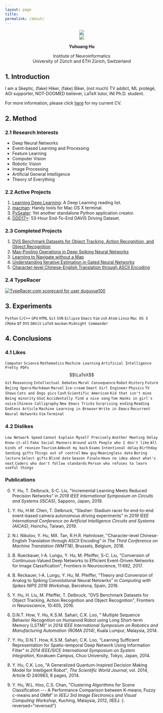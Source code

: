 ```yaml
---
layout: page
title: 
permalink: /about/
---
```


<div>
    <center>
        <img src="{{ site.baseurl }}/images/my-photo-round.png">
    </center>
    <center>
        <img src="{{ site.baseurl }}/images/my-name.png">
    </center>
    <center>
        <p>
            <b>Yuhuang Hu</b>
        </p>
        <p>
            Institute of Neuroinformatics<br>
            University of Zürich and ETH Zürich, Switzerland
        </p>
    </center>
</div>

## 1. Introduction

<!-- <div> -->
<!--     <center> -->
<!--         <img src="{{ site.baseurl }}/images/couplet-left.png" align="middle" border="3"> -->
<!--         <img src="{{ site.baseurl }}/images/about-img.png" align="middle"> -->
<!--         <img src="{{ site.baseurl }}/images/couplet-right.png" align="middle" border="3"> -->
<!--     </center> -->
<!-- </div> -->

I am a Skeptic, (fake) Hiker, (fake) Biker, (not much) TV addict, ML protégé, AGI supporter, NOT-DOOMED believer, LaTeX tutor, INI Ph.D. student.

For more information, please click [here](/res/current_cv.html) for
my current CV.

## 2. Method

### 2.1 Research Interests

+   Deep Neural Networks
+   Event-based Learning and Processing
+   Feature Learning
+   Computer Vision
+   Robotic Vision
+   Image Processing
+   Artificial General Intelligence
+   Theory of Everything

### 2.2 Active Projects

1.  [Learning Deep Learning](/learning-deep-learning): A Deep Learning reading list.
2.  [macman](/projects-term/macman.html): Handy tools for Mac OS X terminal.
4.  [PySealer](/projects-term/pysealer.html): Yet another standalone Python application creator.
5.  [DDD17+](projects-term/ddd17plus.html): 53-Hour End-To-End DAVIS Driving Dataset.

### 2.3 Completed Projects

1.  [DVS Benchmark Datasets for Object Tracking, Action Recognition, and Object Recognition](/projects-term/dvs-dataset.html)
2.  [Max-Pooling Operations in Deep Spiking Neural Networks](/projects-term/spike-max-pool.html)
3.  [Learning to Navigate without a Map](projects-term/rlvision.html)
4.  [Understanding Iterative Estimation in Gated Neural Networks](projects-term/iegnns.html)
5.  [Character-level Chinese-English Translation through ASCII Encoding](/projects-term/en2pinyin.html)

### 2.4 TypeRacer

<a href="https://data.typeracer.com/pit/profile?user=duguyue100&ref=badge" target="_top"><img src="https://data.typeracer.com/misc/badge?user=duguyue100" border="0" alt="TypeRacer.com scorecard for user duguyue100"/></a>

## 3. Experiments

`Python` `C/C++` `GPU` `HTML` `Git` `SVN` `Eclipse` `Emacs` `Vim`
`zsh` `Atom` `Linux` `Mac OS X` `CMake` `QT` `DVS` `DAViS` `LaTeX`
`macman` `Midnight Commander`

## 4. Conclusions

### 4.1 Likes

`Computer` `Science` `Mathematics` `Machine Learning` `Artificial Intelligence` `Pretty PDFs` $$\LaTeX$$ `Git` `Reasoning` `Intellectual Debates` `Moral Consequence` `Robot` `History` `Future` `Bejing Opera` `Markdown` `Marvel` `Ice-cream` `Smart Girl Engineer` `Physics` `TV Shows` `Cats and Dogs pics` `Cash` `Scientific American` `Kid that isn't mine` `Being minority` `GSoC` `Accidentally find a nice song` `Tom Hanks in girl's voice` `Chinese Calligraphy` `New Emacs Tricks` `Surprising ending` `Reading Endless Article` `Machine Learning in Browser` `Write in Emacs` `Recurrent Neural Networks` `Vim` `Terminal`

### 4.2 Dislikes

`Low Network Speed` `Cannot Explain Myself Precisely` `Another Meeting Delay` `Know-it-all` `Fake Social Manners` `Around with People who I don't like` `All kinds of reunion` `Tourism` `Ambush my back` `Exams` `Intentional delay` `Birthday` `Sending gifts` `Things out of control` `New guy` `Meaningless date` `Boring lecture` `Select gifts` `Blind date` `Season Finale` `Have no idea about what's next` `Coders who don't follow standards` `Person who refuses to learn useful things`

### Publications

0. Y. Hu, T. Delbruck, S-C. Liu, "Incremental Learning Meets Reduced Precision Networks" in _2019 IEEE International Symposium on Circuits and Systems (ISCAS)_, Sapporo, Japan, 2019.

0. Y. Hu, H.M. Chen, T. Delbruck, "Slasher: Stadium racer for end-to-end event-based camera autonomous driving experiments" in _2019 IEEE International Conference on Artificial Intelligence Circuits and Systems (AICAS)_, Hsinchu, Taiwan, 2019.

0. N.I. Nikolov, Y. Hu, MX. Tan, R.H.R. Hahnloser, "Character-level Chinese-English Translation through ASCII Encoding" in _The Third Conference on Machine Translation (WMT18)_, Brussels, Belgium, 2018.

0. B. Rueckauer, I-A. Lungu, Y. Hu, M. Pfeiffer, S-C. Liu, "Conversion of Continuous-Valued Deep Networks to Efficient Event-Driven Networks for Image Classification", Frontiers in Neuroscience, 11:682, 2017.

0.  B. Reckauer, I-A. Lungu, Y. Hu, M. Pfeiffer, "Theory and Conversion of Analog to Spiking Convolutional Neural Netowrks" in _Computing with Spikes NIPS 2016 Workshop_, Barcelona, Spain, 2016.

0.  Y. Hu, H. Liu, M. Pfeiffer, T. Delbruck, "DVS Benchmark Datasets for Object Tracking, Action Recognition and Object Recognition", Frontiers in Neuroscience, 10:405, 2016.

0.  D.N.T. How, Y. Hu, K.S.M. Sahari, C.K. Loo, " Multiple Sequence Behavior Recognition on Humanoid Robot using Long Short-term Memory (LSTM)" in _2014 IEEE International Symposium on Robotics and Manufacturing Automation (ROMA 2014)_, Kuala Lumpur, Malaysia, 2014.

0.  Y. Hu, D.N.T. How, K.S.M. Sahari, C.K. Loo, "Learning Sufficient Representation for Spatio-temporal Deep Network Using Information Filter" in _2014 IEEE/SICE International Symposium on System Integration_, Korakuen Campus, Chuo University, Tokyo, Japan, 2014.

0.  Y. Hu, C.K. Loo, "A Generalized Quantum-Inspired Decision Making Model for Intelligent Robot", _The Scientific World Journal_, vol. 2014, Article ID 240983, 8 pages, 2014.

0.  Y. Hu, W.L. Hoo, C.S. Chan, "Clustering Algorithms for Scene Classification --- A Performance Comparison between K-means; Fuzzy c-means and GMM" in _IIEEJ 3rd Image Electronics and Visual Computing Workshop_, Kuching, Malaysia, 2012, IIEEJ.
{: reversed="reversed"}
